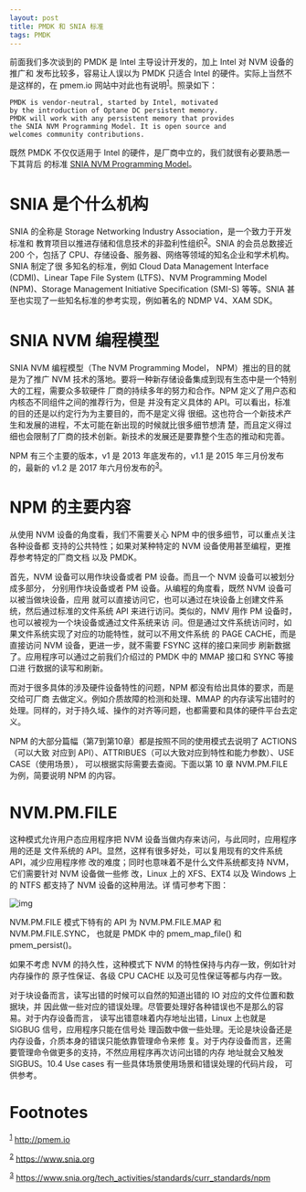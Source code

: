 ```yaml
---
layout: post
title: PMDK 和 SNIA 标准
tags: PMDK
---
```


前面我们多次谈到的 PMDK 是 Intel 主导设计开发的，加上 Intel 对 NVM 设备的推广和
发布比较多，容易让人误以为 PMDK 只适合 Intel 的硬件。实际上当然不是这样的，在
pmem.io 网站中对此也有说明<sup><a id="fnr.1" class="footref" href="#fn.1">1</a></sup>。照录如下：

    PMDK is vendor-neutral, started by Intel, motivated
    by the introduction of Optane DC persistent memory.
    PMDK will work with any persistent memory that provides
    the SNIA NVM Programming Model. It is open source and
    welcomes community contributions.

既然 PMDK 不仅仅适用于 Intel 的硬件，是厂商中立的，我们就很有必要熟悉一下其背后
的标准 [SNIA NVM Programming Model](https://www.snia.org/sites/default/files/technical_work/final/NVMProgrammingModel_v1.2.pdf)。


# SNIA 是个什么机构

SNIA 的全称是 Storage Networking Industry Association，是一个致力于开发标准和
教育项目以推进存储和信息技术的非盈利性组织<sup><a id="fnr.2" class="footref" href="#fn.2">2</a></sup>。SNIA 的会员总数接近 200
个，包括了 CPU、存储设备、服务器、网络等领域的知名企业和学术机构。SNIA 制定了很
多知名的标准，例如 Cloud Data Management Interface (CDMI)、Linear Tape File
System (LTFS)、NVM Programming Model (NPM)、Storage Management Initiative
Specification (SMI-S) 等等。SNIA 甚至也实现了一些知名标准的参考实现，例如著名的
NDMP V4、XAM SDK。


# SNIA NVM 编程模型

SNIA NVM 编程模型（The NVM Programming Model， NPM）推出的目的就是为了推广 NVM
技术的落地。要将一种新存储设备集成到现有生态中是一个特别大的工程，需要众多软硬件
厂商的持续多年的努力和合作。NPM 定义了用户态和内核态不同组件之间的推荐行为，但是
并没有定义具体的 API。可以看出，标准的目的还是以约定行为为主要目的，而不是定义得
很细。这也符合一个新技术产生和发展的进程，不太可能在新出现的时候就比很多细节想清
楚，而且定义得过细也会限制了厂商的技术创新。新技术的发展还是要靠整个生态的推动和完善。

NPM 有三个主要的版本，v1 是 2013 年底发布的，v1.1 是 2015 年三月份发布的，最新的
v1.2 是 2017 年六月份发布的<sup><a id="fnr.3" class="footref" href="#fn.3">3</a></sup>。


# NPM 的主要内容

从使用 NVM 设备的角度看，我们不需要关心 NPM 中的很多细节，可以重点关注各种设备都
支持的公共特性；如果对某种特定的 NVM 设备使用甚至编程，更推荐参考特定的厂商文档
以及 PMDK。

首先，NVM 设备可以用作块设备或者 PM 设备。而且一个 NVM 设备可以被划分成多部分，
分别用作块设备或者 PM 设备。从编程的角度看，既然 NVM 设备可以被当做块设备，应用
就可以直接访问它，也可以通过在块设备上创建文件系统，然后通过标准的文件系统 API
来进行访问。类似的，NMV 用作 PM 设备时，也可以被视为一个块设备或通过文件系统来访
问。但是通过文件系统访问时，如果文件系统实现了对应的功能特性，就可以不用文件系统
的 PAGE CACHE，而是直接访问 NVM 设备，更进一步，就不需要 FSYNC 这样的接口来同步
刷新数据了。应用程序可以通过之前我们介绍过的 PMDK 中的 MMAP 接口和 SYNC 等接口进
行数据的读写和刷新。

而对于很多具体的涉及硬件设备特性的问题，NPM 都没有给出具体的要求，而是交给可厂商
去做定义。例如介质故障的检测和处理、MMAP 的内存读写出错时的处理。同样的，对于持久域、操作的对齐等问题，也都需要和具体的硬件平台去定义。

NPM 的大部分篇幅（第7到第10章）都是按照不同的使用模式去说明了 ACTIONS（可以大致
对应到 API）、ATTRIBUES（可以大致对应到特性和能力参数）、USE CASE（使用场景），
可以根据实际需要去查阅。下面以第 10 章 NVM.PM.FILE 为例，简要说明 NPM 的内容。


# NVM.PM.FILE

这种模式允许用户态应用程序把 NVM 设备当做内存来访问，与此同时，应用程序用的还是
文件系统的 API。显然，这样有很多好处，可以复用现有的文件系统 API，减少应用程序修
改的难度；同时也意味着不是什么文件系统都支持 NVM，它们需要针对 NVM 设备做一些修
改，Linux 上的 XFS、EXT4 以及 Windows 上的 NTFS 都支持了 NVM 设备的这种用法。详
情可参考下图：

![img](/images/nvm-pm-file.png)

NVM.PM.FILE 模式下特有的 API 为 NVM.PM.FILE.MAP 和 NVM.PM.FILE.SYNC，
也就是 PMDK 中的 pmem\_map\_file() 和 pmem\_persist()。

如果不考虑 NVM 的持久性，这种模式下 NVM 的特性保持与内存一致，例如针对内存操作的
原子性保证、各级 CPU CACHE 以及可见性保证等都与内存一致。

对于块设备而言，读写出错的时候可以自然的知道出错的 IO 对应的文件位置和数据块，并
因此做一些对应的错误处理。尽管要处理好各种错误也不是那么的容易。对于内存设备而言，
读写出错意味着内存地址出错，Linux 上也就是 SIGBUG 信号，应用程序只能在信号处
理函数中做一些处理。无论是块设备还是内存设备，介质本身的错误只能依靠管理命令来修
复。对于内存设备而言，还需要管理命令做更多的支持，不然应用程序再次访问出错的内存
地址就会又触发 SIGBUS。10.4 Use cases 有一些具体场景使用场景和错误处理的代码片段，
可供参考。


# Footnotes

<sup><a id="fn.1" href="#fnr.1">1</a></sup> <http://pmem.io>

<sup><a id="fn.2" href="#fnr.2">2</a></sup> <https://www.snia.org>

<sup><a id="fn.3" href="#fnr.3">3</a></sup> <https://www.snia.org/tech_activities/standards/curr_standards/npm>
